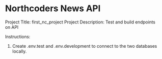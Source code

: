 # Northcoders News API

Project Title: first_nc_project
Project Description: Test and build endpoints on API

Instructions:
1) Create .env.test and .env.development to connect to the two databases locally.
